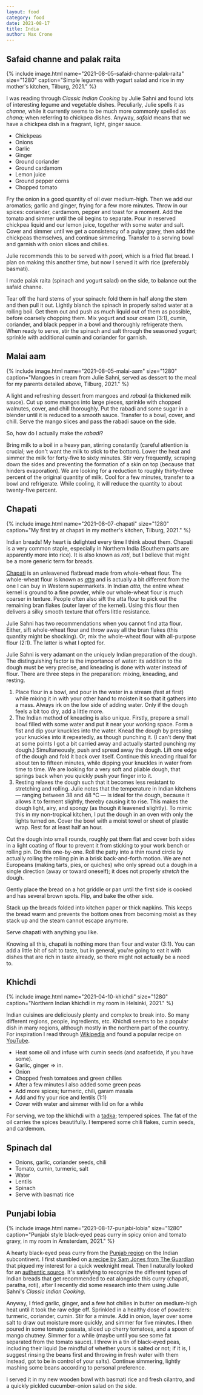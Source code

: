 ```yaml
---
layout: food
category: food
date: 2021-08-17
title: India
author: Max Crone
---
```


## Safaid channe and palak raita

{% include image.html name="2021-08-05-safaid-channe-palak-raita" size="1280" caption="Simple legumes with yogurt salad and rice in my mother's kitchen, Tilburg, 2021." %}

I was reading through *Classic Indian Cooking* by Julie Sahni and found lots of interesting legume and vegetable dishes.
Peculiarly, Julie spells it as *channe*, while it currently seems to be much more commonly spelled as *chana*; when referring to chickpea dishes.
Anyway, *safaid* means that we have a chickpea dish in a fragrant, light, ginger sauce.

- Chickpeas
- Onions
- Garlic
- Ginger
- Ground coriander
- Ground cardamom
- Lemon juice
- Ground pepper corns
- Chopped tomato

Fry the onion in a good quantity of oil over medium-high.
Then we add our aromatics; garlic and ginger, frying for a few more minutes.
Throw in our spices: coriander, cardamom, pepper and toast for a moment.
Add the tomato and simmer until the oil begins to separate.
Pour in reserved chickpea liquid and our lemon juice, together with some water and salt.
Cover and simmer until we get a consistency of a pulpy gravy, then add the chickpeas themselves, and continue simmering.
Transfer to a serving bowl and garnish with onion slices and chilies.

Julie recommends this to be served with *poori*, which is a fried flat bread.
I plan on making this another time, but now I served it with rice (preferably basmati).

I made palak raita (spinach and yogurt salad) on the side, to balance out the safaid channe.

Tear off the hard stems of your spinach: fold them in half along the stem and then pull it out.
Lightly blanch the spinach in properly salted water at a rolling boil.
Get them out and push as much liquid out of them as possible, before coarsely chopping them.
Mix yogurt and sour cream (3:1), cumin, coriander, and black pepper in a bowl and thoroughly refrigerate them.
When ready to serve, stir the spinach and salt through the seasoned yogurt; sprinkle with additional cumin and coriander for garnish.

## Malai aam

{% include image.html name="2021-08-05-malai-aam" size="1280" caption="Mangoes in cream from Julie Sahni, served as dessert to the meal for my parents detailed above, Tilburg, 2021." %}

A light and refreshing dessert from mangoes and *rabadi* (a thickened milk sauce).
Cut up some mangos into large pieces, sprinkle with chopped walnutes, cover, and chill thoroughly.
Put the rabadi and some sugar in a blender until it is reduced to a smooth sauce.
Transfer to a bowl, cover, and chill.
Serve the mango slices and pass the rabadi sauce on the side.

So, how do I actually make the *rabadi*?

Bring milk to a boil in a heavy pan, stirring constantly (careful attention is crucial; we don't want the milk to stick to the bottom).
Lower the heat and simmer the milk for forty-five to sixty minutes.
Stir very frequently, scraping down the sides and preventing the formation of a skin on top (because that hinders evaporation).
We are looking for a reduction to roughly thirty-three percent of the original quantity of milk.
Cool for a few minutes, transfer to a bowl and refrigerate.
While cooling, it will reduce the quantity to about twenty-five percent.

## Chapati

{% include image.html name="2021-08-07-chapati" size="1280" caption="My first try at chapati in my mother's kitchen, Tilburg, 2021." %}

Indian breads!
My heart is delighted every time I think about them.
Chapati is a very common staple, especially in Northern India (Southern parts are apparently more into rice).
It is also known as *roti*, but I believe that might be a more generic term for breads.

[Chapati](https://en.wikipedia.org/wiki/Chapati) is an unleavened flatbread made from whole-wheat flour.
The whole-wheat flour is known as [*atta*](https://en.wikipedia.org/wiki/Atta_flour) and is actually a bit different from the one I can buy in Western supermarkets.
In Indian *atta*, the entire wheat kernel is ground to a fine powder, while our whole-wheat flour is much coarser in texture.
People often also sift the atta flour to pick out the remaining bran flakes (outer layer of the kernel).
Using this flour then delivers a silky smooth texture that offers little resistance.

Julie Sahni has two recommendations when you cannot find atta flour.
Either, sift whole-wheat flour and throw away all the bran flakes (this quantity might be shocking).
Or, mix the whole-wheat flour with all-purpose flour (2:1).
The latter is what I opted for.

Julie Sahni is very adamant on the uniquely Indian preparation of the dough.
The distinguishing factor is the importance of water: its addition to the dough must be very precise, and kneading is done with water instead of flour.
There are three steps in the preparation: mixing, kneading, and resting.

1. Place flour in a bowl, and pour in the water in a stream (fast at first) while mixing it in with your other hand to moisten it so that it gathers into a mass.
   Always irk on the low side of adding water.
   Only if the dough feels a bit too dry, add a little more.
2. The Indian method of kneading is also unique.
   Firstly, prepare a small bowl filled with some water and put it near your working space.
   Form a fist and dip your knuckles into the water.
   Knead the dough by pressing your knuckles into it repeatedly, as though punching it.
   (I can't deny that at some points I got a bit carried away and actually started punching my dough.)
   Simultaneously, push and spread away the dough.
   Lift one edge of the dough and fold it back over itself.
   Continue this kneading ritual for about ten to fifteen minutes, while dipping your knuckles in water from time to time.
   We are looking for a very soft and pliable dough, that springs back when you quickly push your finger into it.
3. Resting relaxes the dough such that it becomes less resistant to stretching and rolling.
   Julie notes that the temperature in Indian kitchens — ranging between 38 and 48 ℃  — is ideal for the dough, because it allows it to ferment slightly, thereby causing it to rise.
   This makes the dough light, airy, and spongy (as though it leavened slightly).
   To mimic this in my non-tropical kitchen, I put the dough in an oven with only the lights turned on.
   Cover the bowl with a moist towel or sheet of plastic wrap.
   Rest for at least half an hour.

Cut the dough into small rounds, roughly pat them flat and cover both sides in a light coating of flour to prevent it from sticking to your work bench or rolling pin.
Do this one-by-one.
Roll the patty into a thin round circle by actually rolling the rolling pin in a brisk back-and-forth motion.
We are not Europeans (making tarts, pies, or quiches) who only spread out a dough in a single direction (away or toward oneself); it does not properly *stretch* the dough.

Gently place the bread on a hot griddle or pan until the first side is cooked and has several brown spots.
Flip, and bake the other side.

Stack up the breads folded into kitchen paper or thick napkins.
This keeps the bread warm and prevents the bottom ones from becoming moist as they stack up and the steam cannot escape anymore.

Serve chapati with anything you like.

Knowing all this, chapati is nothing more than flour and water (3:1).
You can add a little bit of salt to taste, but in general, you're going to eat it with dishes that are rich in taste already, so there might not actually be a need to.

## Khichdi

{% include image.html name="2021-04-10-khichdi" size="1280" caption="Northern Indian khichdi in my room in Helsinki, 2021." %}

Indian cuisines are deliciously plenty and complex to break into.
So many different regions, people, ingredients, etc.
Khichdi seems to be a popular dish in many regions, although mostly in the northern part of the country.
For inspiration I read through [Wikipedia](https://en.wikipedia.org/wiki/Khichdi) and found a popular recipe on [YouTube](https://www.youtube.com/watch?v=SYWtizV5oCI).

- Heat some oil and infuse with cumin seeds (and asafoetida, if you have some).
- Garlic, ginger => in.
- Onion
- Chopped fresh tomatoes and green chilies
- After a few minutes I also added some green peas
- Add more spices; turmeric, chili, garam masala
- Add and fry your rice and lentils (1:1)
- Cover with water and simmer with lid on for a while

For serving, we top the khichdi with a [tadka](https://en.wikipedia.org/wiki/Tempering_(spices)); tempered spices.
The fat of the oil carries the spices beautifully.
I tempered some chili flakes, cumin seeds, and cardemom.

## Spinach dal

- Onions, garlic, coriander seeds, chili
- Tomato, cumin, turmeric, salt
- Water
- Lentils
- Spinach
- Serve with basmati rice

## Punjabi lobia

{% include image.html name="2021-08-17-punjabi-lobia" size="1280" caption="Punjabi style black-eyed peas curry in spicy onion and tomato gravy, in my room in Amsterdam, 2021." %}

A hearty black-eyed peas curry from the [Punjab region](https://en.wikipedia.org/wiki/Punjab) on the Indian subcontinent.
I first stumbled on [a recipe by Sam Jones from The Guardian](https://www.theguardian.com/food/2021/jan/25/20-best-curry-recipes-sam-jones-lobia-black-eyed-bean-curry) that piqued my interest for a quick weeknight meal.
Then I naturally looked for an [authentic source](https://www.youtube.com/watch?v=ir1mWTJEQXY).
It's satisfying to recognize the different types of Indian breads that get recommended to eat alongside this curry (chapati, paratha, roti), after I recently did some research into them using Julie Sahni's *Classic Indian Cooking*.

Anyway, I fried garlic, ginger, and a few hot chilies in butter on medium-high heat until it took the raw edge off.
Sprinkled in a healthy dose of powders: turmeric, coriander, cumin.
Stir for a minute.
Add in onion, layer over some salt to draw out moisture more quickly, and simmer for five minutes.
I then poured in some tomato passata, sliced up cherry tomatoes, and a spoon of mango chutney.
Simmer for a while (maybe until you see some fat separated from the tomato sauce).
I threw in a tin of black-eyed peas, including their liquid (be mindful of whether yours is salted or not; if it is, I suggest rinsing the beans first and throwing in fresh water with them instead, got to be in control of your salts).
Continue simmering, lightly mashing some beans according to personal preference.

I served it in my new wooden bowl with basmati rice and fresh cilantro, and a quickly pickled cucumber-onion salad on the side.

